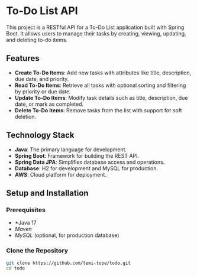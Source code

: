 # To-Do List API

This project is a RESTful API for a To-Do List application built with Spring Boot. It allows users to manage their tasks by creating, viewing, updating, and deleting to-do items.

## Features

- **Create To-Do Items**: Add new tasks with attributes like title, description, due date, and priority.
- **Read To-Do Items**: Retrieve all tasks with optional sorting and filtering by priority or due date.
- **Update To-Do Items**: Modify task details such as title, description, due date, or mark as completed.
- **Delete To-Do Items**: Remove tasks from the list with support for soft deletion.

## Technology Stack

- **Java**: The primary language for development.
- **Spring Boot**: Framework for building the REST API.
- **Spring Data JPA**: Simplifies database access and operations.
- **Database**: H2 for development and MySQL for production.
- **AWS**: Cloud platform for deployment.

## Setup and Installation

### Prerequisites

- *Java 17
- *Maven* 
- *MySQL* (optional, for production database)

### Clone the Repository

```bash
git clone https://github.com/temi-tope/todo.git
cd todo
